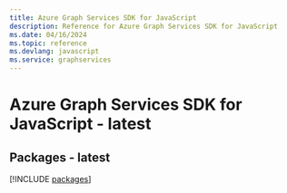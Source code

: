 ```yaml
---
title: Azure Graph Services SDK for JavaScript
description: Reference for Azure Graph Services SDK for JavaScript
ms.date: 04/16/2024
ms.topic: reference
ms.devlang: javascript
ms.service: graphservices
---
```

# Azure Graph Services SDK for JavaScript - latest
## Packages - latest
[!INCLUDE [packages](graph-services-index.md)]